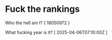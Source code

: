 # Fuck the rankings

Who the hell am I?
{ 18050972 }

What fucking year is it?
[ 2025-04-06T07:10:00Z ]
